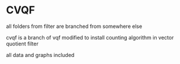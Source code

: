 # CVQF
all folders from filter are branched from somewhere else

cvqf is a branch of vqf
modified to install counting algorithm in vector quotient filter

all data and graphs included
